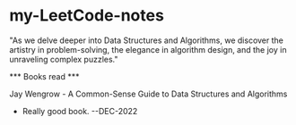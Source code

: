 # my-LeetCode-notes

"As we delve deeper into Data Structures and Algorithms, we discover the artistry in problem-solving, the elegance in algorithm design, and the joy in unraveling complex puzzles."

*** Books read ***

Jay Wengrow - A Common-Sense Guide to Data Structures and Algorithms
- Really good book. --DEC-2022
